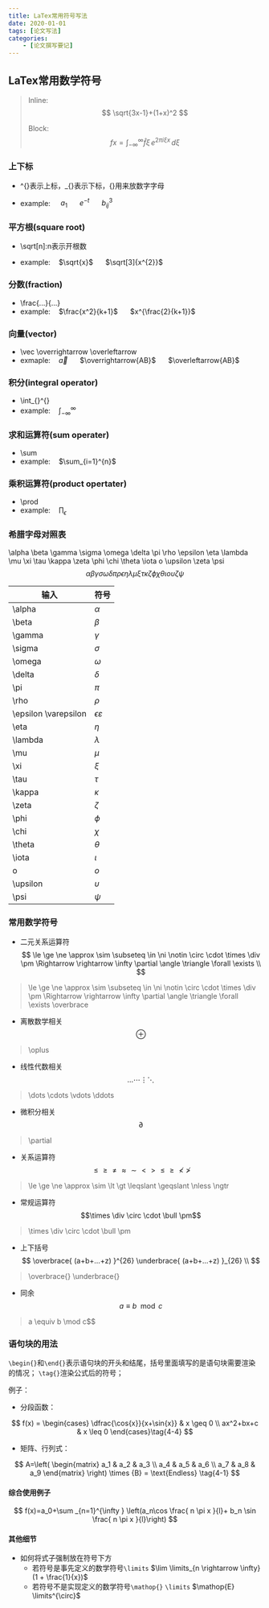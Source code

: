 ```yaml
---
title: LaTex常用符号写法
date: 2020-01-01
tags: [论文写法]
categories: 
	- [论文撰写要记]
---
```

## LaTex常用数学符号

> Inline:
> $$ \sqrt{3x-1}+(1+x)^2 $$
>
> Block:
> $$
> f{x} = \int_{-\infty}^\infty
> \hat f\xi\,e^{2 \pi i \xi x}
> \,d\xi
> $$

### 上下标

- ^{}表示上标，_{}表示下标，{}用来放数字字母

- example:$\quad$ $a_{1}$ $\quad$ $e^{-t}$ $\quad$ $b_{ij}^{3}$

### 平方根(square root)

- \sqrt[n]:n表示开根数

- example:$\quad$$\sqrt{x}$ $\quad$ $\sqrt[3]{x^{2}}$

### 分数(fraction)

- \frac{...}{...}
- example:$\quad$$\frac{x^2}{k+1}$ $\quad$ $x^{\frac{2}{k+1}}$

### 向量(vector)

- \vec \overrightarrow \overleftarrow
- exmaple:$\quad$$\vec{a}$ $\quad$ $\overrightarrow{AB}$ $\quad$ $\overleftarrow{AB}$

### 积分(integral operator)

- \int_{}^{}
- example:$\quad \int_{-\infty}^{\infty}$

### 求和运算符(sum operater)

- \sum
- example:$\quad$$\sum_{i=1}^{n}$

### 乘积运算符(product opertater)

- \prod
- example:$\quad$$\prod_{\epsilon}$

### 希腊字母对照表

\alpha \beta \gamma \sigma \omega \delta \pi \rho \epsilon \eta \lambda \mu \xi \tau \kappa \zeta \phi \chi \theta \iota o \upsilon \zeta \psi
$$
\alpha \beta \gamma \sigma \omega \delta \pi \rho \epsilon \eta \lambda \mu \xi \tau \kappa \zeta \phi \chi \theta \iota o \upsilon \zeta \psi
$$

|输入                   |符号                       |
|---------              |----------                 |
|\alpha                 |$\alpha$                   |
|\beta                  |$\beta$                    |
|\gamma                 |$\gamma$                   |
|\sigma                 |$\sigma$                   |
|\omega                 |$\omega$                   |
|\delta                 |$\delta$                   |
|\pi                    |$\pi$                      |
|\rho                   |$\rho$                     |
|\epsilon \varepsilon   |$\epsilon \varepsilon$     |
|\eta                   |$\eta$                     |
|\lambda                |$\lambda$                  |
|\mu                    |$\mu$                      |
|\xi                    |$\xi$                      |
|\tau                   |$\tau$                     |
|\kappa                 |$\kappa$                   |
|\zeta                  |$\zeta$                    |
|\phi                   |$\phi$                     |
|\chi                   |$\chi$                     |
|\theta                 |$\theta$                   |
|\iota                  |$\iota$                    |
|o                      |$o$                        |
|\upsilon               |$\upsilon$                 |
|\psi                   |$\psi$                     |

### 常用数学符号

- 二元关系运算符
$$
\le  \ge  \ne  \approx  \sim  \subseteq  \in \ni \notin \circ \cdot \times  \div  \pm  \Rightarrow  \rightarrow  \infty  \partial  \angle  \triangle \forall \exists \\
$$

> \le  \ge  \ne  \approx  \sim  \subseteq  \in \ni \notin \circ \cdot \times  \div  \pm  \Rightarrow  \rightarrow  \infty  \partial  \angle  \triangle \forall \exists \overbrace

- 离散数学相关
$$\oplus $$

> \oplus

- 线性代数相关
$$\dots \cdots \vdots \ddots$$

> \dots \cdots \vdots \ddots

- 微积分相关
$$\partial$$

> \partial

- 关系运算符
$$\le \ge \ne \approx \sim \lt \gt \leqslant \geqslant \nless \ngtr$$

>\le \ge \ne \approx  \sim \lt \gt \leqslant \geqslant \nless \ngtr

- 常规运算符
$$\times \div \circ \cdot \bull \pm$$

> \times \div \circ \cdot \bull \pm

- 上下括号
$$
\overbrace{ (a+b+...+z) }^{26} \underbrace{ (a+b+...+z) }_{26} \\
$$

> \overbrace{}  \underbrace{}

- 同余  
$$a \equiv b \mod c$$

> a \equiv b \mod c$$

### 语句块的用法

`\begin{}`和`\end{}`表示语句块的开头和结尾，括号里面填写的是语句块需要渲染的情况；
`\tag{}`渲染公式后的符号；

例子：

- 分段函数：

$$
f(x) =
\begin{cases}
    \dfrac{\cos{x}}{x+\sin{x}} & x \geq 0 \\
    ax^2+bx+c & x \leq 0
\end{cases}\tag{4-4}
$$

- 矩阵、行列式：

$$
A=\left(
    \begin{matrix}
        a_1 & a_2 & a_3 \\
        a_4 & a_5 & a_6 \\
        a_7 & a_8 & a_9
    \end{matrix}
    \right)
    \times {B} = \text{Endless}
    \tag{4-1}
$$

#### 综合使用例子

$$
f(x)=a_0+\sum _{n=1}^{\infty } \left(a_n\cos \frac{ n \pi  x }{l}+ b_n \sin \frac{ n \pi  x }{l}\right)
$$

#### 其他细节

- 如何将式子强制放在符号下方
  - 若符号是事先定义的数学符号`\limits`
    $\lim \limits_{n \rightarrow \infty}(1 + \frac{1}{x})$
  - 若符号不是实现定义的数学符号`\mathop{}` `\limits`
    $\mathop{E} \limits^{\circ}$
